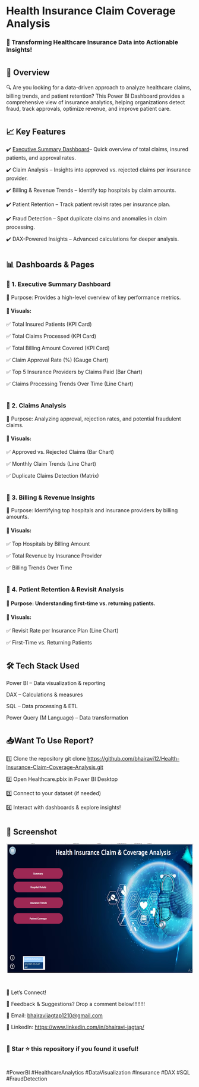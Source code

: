 # Health Insurance Claim Coverage Analysis

 ### 🚀 Transforming Healthcare Insurance Data into Actionable Insights!
#
#
## 📌 Overview

🔍 Are you looking for a data-driven approach to analyze healthcare claims, billing trends, and patient retention? This Power BI Dashboard provides a comprehensive view of insurance analytics, helping organizations detect fraud, track approvals, optimize revenue, and improve patient care.

#
## 📈 Key Features
✔️ <ins>Executive Summary Dashboard</ins>– Quick overview of total claims, insured patients, and approval rates.

✔️ Claim Analysis – Insights into approved vs. rejected claims per insurance provider.

✔️ Billing & Revenue Trends – Identify top hospitals by claim amounts.

✔️ Patient Retention – Track patient revisit rates per insurance plan.

✔️ Fraud Detection – Spot duplicate claims and anomalies in claim processing.

✔️ DAX-Powered Insights – Advanced calculations for deeper analysis.

#
#
## 📊 Dashboards & Pages

### 📌 1. Executive Summary Dashboard
🎯 Purpose: Provides a high-level overview of key performance metrics.
#### 🔹 Visuals:
✅ Total Insured Patients (KPI Card)

✅ Total Claims Processed (KPI Card)

✅ Total Billing Amount Covered (KPI Card)

✅ Claim Approval Rate (%) (Gauge Chart)

✅ Top 5 Insurance Providers by Claims Paid (Bar Chart)

✅ Claims Processing Trends Over Time (Line Chart)


#
### 📌 2. Claims Analysis
🎯 Purpose: Analyzing approval, rejection rates, and potential fraudulent claims.

#### 🔹 Visuals:

✅ Approved vs. Rejected Claims (Bar Chart)

✅ Monthly Claim Trends (Line Chart)

✅ Duplicate Claims Detection (Matrix)

#
### 📌 3. Billing & Revenue Insights
🎯 Purpose: Identifying top hospitals and insurance providers by billing amounts.

#### 🔹 Visuals:
✅ Top Hospitals by Billing Amount

✅ Total Revenue by Insurance Provider

✅ Billing Trends Over Time

#
### 📌 4. Patient Retention & Revisit Analysis
#### 🎯 Purpose: Understanding first-time vs. returning patients.
#### 🔹 Visuals:
✅ Revisit Rate per Insurance Plan (Line Chart)

✅ First-Time vs. Returning Patients

#
#
## 🛠️ Tech Stack Used
Power BI – Data visualization & reporting

DAX – Calculations & measures

SQL – Data processing & ETL

Power Query (M Language) – Data transformation


#
#
## 📥Want To Use Report?

1️⃣ Clone the repository
            git clone https://github.com/bhairavi12/Health-Insurance-Claim-Coverage-Analysis.git

2️⃣ Open Healthcare.pbix in Power BI Desktop

3️⃣ Connect to your dataset (if needed)

4️⃣ Interact with dashboards & explore insights!


#
#
## 📸 Screenshot

<!-- https://github.com/bhairavi12/Health-Insurance-Claim-Coverage-Analysis/blob/main/Firstpg.png-->

<!--![Image](https://github.com/user-attachments/assets/f15e393c-4c48-4840-8eba-70d539e92f25 )-->

<p align="center">
  <img width="600" height="350" src="https://github.com/bhairavi12/Health-Insurance-Claim-Coverage-Analysis/blob/main/Firstpg.png">
</p>




#
📢 Let’s Connect!

💬 Feedback & Suggestions? Drop a comment below!!!!!!!!

📧 Email: bhairavijagtap1210@gmail.com

🔗 LinkedIn: https://www.linkedin.com/in/bhairavi-jagtap/


#
#
### 🔹 Star ⭐ this repository if you found it useful!
#
#PowerBI #HealthcareAnalytics #DataVisualization #Insurance #DAX #SQL #FraudDetection

